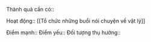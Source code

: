 Thành quả cần có::

Hoạt động:: [[Tổ chức những buổi nói chuyện về vật lý]]

Điểm mạnh::
Điểm yếu::
Đối tượng thụ hưởng::
